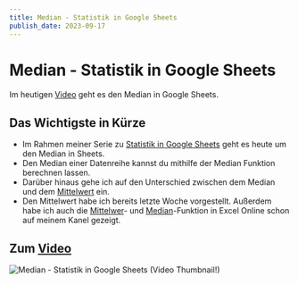 ```yaml
---
title: Median - Statistik in Google Sheets
publish_date: 2023-09-17
---
```


# Median - Statistik in Google Sheets

Im heutigen [Video](https://youtu.be/Wh3u2Gmmc9M) geht es den Median in Google Sheets. 

## Das Wichtigste in Kürze

- Im Rahmen meiner Serie zu [Statistik in Google Sheets](https://www.youtube.com/playlist?list=PLIwquKwgy9HbE8JO1o2Ghv9wcYHS9uHfc) geht es heute um den Median in Sheets.
- Den Median einer Datenreihe kannst du mithilfe der Median Funktion berechnen lassen.
- Darüber hinaus gehe ich auf den Unterschied zwischen dem Median und dem [Mittelwert](https://youtu.be/hI5HJkvrwmg) ein.
- Den Mittelwert habe ich bereits letzte Woche vorgestellt. Außerdem habe ich auch die [Mittelwer](https://youtu.be/Gw6n9QdJl-E)- und [Median](https://youtu.be/Pff60IyMPDw)-Funktion in Excel Online schon auf meinem Kanel gezeigt.

## Zum [Video](https://youtu.be/Wh3u2Gmmc9M)

![Median - Statistik in Google Sheets (Video Thumbnail!)](../thumbnails/Fertig492.jpg "Median - Statistik in Google Sheets (Video Thumbnail!)")
